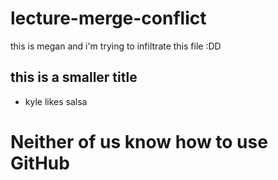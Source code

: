 # lecture-merge-conflict

this is megan and i'm trying to infiltrate this file :DD

## this is a smaller title
* kyle likes salsa

# Neither of us know how to use GitHub
